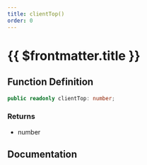 ```yaml
---
title: clientTop()
order: 0
---
```


# {{ $frontmatter.title }}

<!--@include: ./clientTop_partial_header.md-->

## Function Definition

```ts
public readonly clientTop: number;
```

### Returns

* number

## Documentation

<!--@include: ./clientTop_partial_footer.md-->
